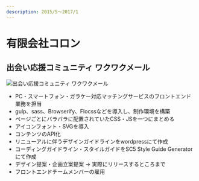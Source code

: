```yaml
---
description: 2015/5～2017/1
---
```


# 有限会社コロン

## 出会い応援コミュニティ ワクワクメール

![&#x51FA;&#x4F1A;&#x3044;&#x5FDC;&#x63F4;&#x30B3;&#x30DF;&#x30E5;&#x30CB;&#x30C6;&#x30A3; &#x30EF;&#x30AF;&#x30EF;&#x30AF;&#x30E1;&#x30FC;&#x30EB;](.gitbook/assets/image%20%2810%29.png)

* PC・スマートフォン・ガラケー対応マッチングサービスのフロントエンド業務を担当
* gulp、sass、Browserify、Flocssなどを導入し、制作環境を構築
* ページごとにバラバラに配置されていたCSS・JSを一つにまとめる
* アイコンフォント・SVGを導入
* コンテンツのAPI化
* リニューアルに伴うデザインガイドラインをwordpressにて作成
* コーディングガイドライン・スタイルガイドをSC5 Style Guide Generatorにて作成
* デザイン提案・企画立案提案 → 実際にリリースするところまで
* フロントエンドチームメンバーの雇用

